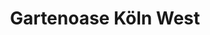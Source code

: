 ---
title: "Gartenoase Köln West"
url: /frechen/gartenoase-koeln-west-paul-r-kraemer-allee/
shop: Hofladen
---